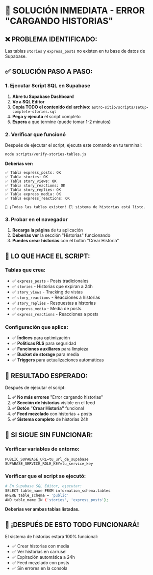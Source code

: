# 🚨 SOLUCIÓN INMEDIATA - ERROR "CARGANDO HISTORIAS"

## ❌ **PROBLEMA IDENTIFICADO:**
Las tablas `stories` y `express_posts` no existen en tu base de datos de Supabase.

## ✅ **SOLUCIÓN PASO A PASO:**

### **1. Ejecutar Script SQL en Supabase**

1. **Abre tu Supabase Dashboard**
2. **Ve a SQL Editor**
3. **Copia TODO el contenido del archivo:** `astro-sitio/scripts/setup-complete-stories.sql`
4. **Pega y ejecuta** el script completo
5. **Espera** a que termine (puede tomar 1-2 minutos)

### **2. Verificar que funcionó**

Después de ejecutar el script, ejecuta este comando en tu terminal:

```bash
node scripts/verify-stories-tables.js
```

**Deberías ver:**
```
✅ Tabla express_posts: OK
✅ Tabla stories: OK
✅ Tabla story_views: OK
✅ Tabla story_reactions: OK
✅ Tabla story_replies: OK
✅ Tabla express_media: OK
✅ Tabla express_reactions: OK

🎉 ¡Todas las tablas existen! El sistema de historias está listo.
```

### **3. Probar en el navegador**

1. **Recarga la página** de tu aplicación
2. **Deberías ver** la sección "Historias" funcionando
3. **Puedes crear historias** con el botón "Crear Historia"

## 🔧 **LO QUE HACE EL SCRIPT:**

### **Tablas que crea:**
- ✅ `express_posts` - Posts tradicionales
- ✅ `stories` - Historias que expiran a 24h
- ✅ `story_views` - Tracking de vistas
- ✅ `story_reactions` - Reacciones a historias
- ✅ `story_replies` - Respuestas a historias
- ✅ `express_media` - Media de posts
- ✅ `express_reactions` - Reacciones a posts

### **Configuración que aplica:**
- ✅ **Índices** para optimización
- ✅ **Políticas RLS** para seguridad
- ✅ **Funciones auxiliares** para limpieza
- ✅ **Bucket de storage** para media
- ✅ **Triggers** para actualizaciones automáticas

## 🎯 **RESULTADO ESPERADO:**

Después de ejecutar el script:

1. **✅ No más errores** "Error cargando historias"
2. **✅ Sección de historias** visible en el feed
3. **✅ Botón "Crear Historia"** funcional
4. **✅ Feed mezclado** con historias + posts
5. **✅ Sistema completo** de historias 24h

## 🚨 **SI SIGUE SIN FUNCIONAR:**

### **Verificar variables de entorno:**
```env
PUBLIC_SUPABASE_URL=tu_url_de_supabase
SUPABASE_SERVICE_ROLE_KEY=tu_service_key
```

### **Verificar que el script se ejecutó:**
```bash
# En Supabase SQL Editor, ejecutar:
SELECT table_name FROM information_schema.tables 
WHERE table_schema = 'public' 
AND table_name IN ('stories', 'express_posts');
```

**Deberías ver ambas tablas listadas.**

## 🎉 **¡DESPUÉS DE ESTO TODO FUNCIONARÁ!**

El sistema de historias estará 100% funcional:
- ✅ Crear historias con media
- ✅ Ver historias en carrusel
- ✅ Expiración automática a 24h
- ✅ Feed mezclado con posts
- ✅ Sin errores en la consola




